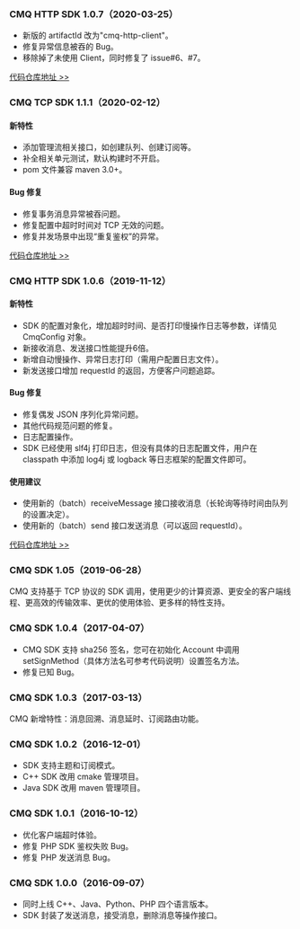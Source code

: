 ### CMQ HTTP SDK 1.0.7（2020-03-25）
- 新版的 artifactId 改为"cmq-http-client"。
- 修复异常信息被吞的 Bug。
- 移除掉了未使用 Client，同时修复了 issue#6、#7。

[代码仓库地址 >>](https://github.com/tencentyun/cmq-java-sdk/tree/1.0.7) 



### CMQ TCP SDK 1.1.1（2020-02-12）
#### 新特性
- 添加管理流相关接口，如创建队列、创建订阅等。
- 补全相关单元测试，默认构建时不开启。
- pom 文件兼容 maven 3.0+。

#### Bug 修复
- 修复事务消息异常被吞问题。
- 修复配置中超时时间对 TCP 无效的问题。
- 修复并发场景中出现“重复鉴权”的异常。

[代码仓库地址 >>](https://github.com/tencentyun/cmq-java-tcp-sdk/tree/v1.1.1) 


### CMQ HTTP SDK 1.0.6（2019-11-12）
#### 新特性
- SDK 的配置对象化，增加超时时间、是否打印慢操作日志等参数，详情见 CmqConfig 对象。
- 新接收消息、发送接口性能提升6倍。
- 新增自动慢操作、异常日志打印（需用户配置日志文件）。
- 新发送接口增加 requestId 的返回，方便客户问题追踪。

#### Bug 修复
- 修复偶发 JSON 序列化异常问题。
- 其他代码规范问题的修复。
- 日志配置操作。
- SDK 已经使用 slf4j 打印日志，但没有具体的日志配置文件，用户在 classpath 中添加 log4j 或 logback 等日志框架的配置文件即可。

#### 使用建议
- 使用新的（batch）receiveMessage 接口接收消息（长轮询等待时间由队列的设置决定）。
- 使用新的（batch）send 接口发送消息（可以返回 requestId）。

[代码仓库地址 >>](https://github.com/tencentyun/cmq-java-sdk/tree/1.0.6)     


### CMQ SDK 1.05（2019-06-28）
CMQ 支持基于 TCP 协议的 SDK 调用，使用更少的计算资源、更安全的客户端线程、更高效的传输效率、更优的使用体验、更多样的特性支持。

### CMQ SDK 1.0.4（2017-04-07）
- CMQ SDK 支持 sha256 签名，您可在初始化 Account 中调用 setSignMethod（具体方法名可参考代码说明）设置签名方法。
- 修复已知 Bug。

### CMQ SDK 1.0.3（2017-03-13）
CMQ 新增特性：消息回溯、消息延时、订阅路由功能。

### CMQ SDK 1.0.2（2016-12-01）
- SDK 支持主题和订阅模式。
- C++ SDK 改用 cmake 管理项目。
- Java SDK 改用 maven 管理项目。

###   CMQ SDK 1.0.1（2016-10-12） 
- 优化客户端超时体验。
- 修复 PHP SDK 鉴权失败 Bug。
- 修复 PHP 发送消息 Bug。

### CMQ SDK 1.0.0（2016-09-07） 
- 同时上线 C++、Java、Python、PHP 四个语言版本。
- SDK 封装了发送消息，接受消息，删除消息等操作接口。


